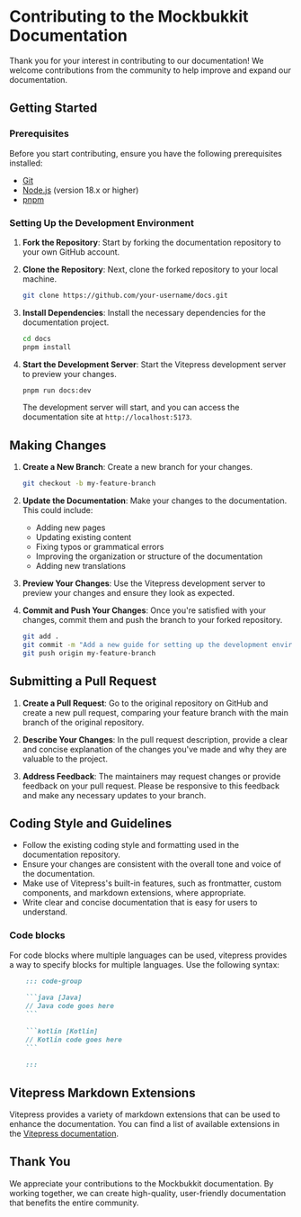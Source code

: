 # Contributing to the Mockbukkit Documentation

Thank you for your interest in contributing to our documentation!
We welcome contributions from the community to help improve and expand our documentation.

## Getting Started

### Prerequisites

Before you start contributing, ensure you have the following prerequisites installed:

- [Git](https://git-scm.com/)
- [Node.js](https://nodejs.org/) (version 18.x or higher)
- [pnpm](https://pnpm.io/)

### Setting Up the Development Environment

1. **Fork the Repository**: Start by forking the documentation repository to your own GitHub account.

2. **Clone the Repository**: Next, clone the forked repository to your local machine.

   ```bash
   git clone https://github.com/your-username/docs.git
   ```

3. **Install Dependencies**: Install the necessary dependencies for the documentation project.

   ```bash
   cd docs
   pnpm install
   ```

4. **Start the Development Server**: Start the Vitepress development server to preview your changes.

   ```bash
   pnpm run docs:dev
   ```

   The development server will start, and you can access the documentation site at `http://localhost:5173`.

## Making Changes

1. **Create a New Branch**: Create a new branch for your changes.

   ```bash
   git checkout -b my-feature-branch
   ```

2. **Update the Documentation**: Make your changes to the documentation. This could include:
    - Adding new pages
    - Updating existing content
    - Fixing typos or grammatical errors
    - Improving the organization or structure of the documentation
    - Adding new translations

3. **Preview Your Changes**: Use the Vitepress development server to preview your changes and ensure they look as expected.

4. **Commit and Push Your Changes**: Once you're satisfied with your changes,
   commit them and push the branch to your forked repository.

   ```bash
   git add .
   git commit -m "Add a new guide for setting up the development environment"
   git push origin my-feature-branch
   ```

## Submitting a Pull Request

1. **Create a Pull Request**: Go to the original repository on GitHub and create a new pull request, 
   comparing your feature branch with the main branch of the original repository.

2. **Describe Your Changes**: In the pull request description,
   provide a clear and concise explanation of the changes you've made and why they are valuable to the project.

3. **Address Feedback**: The maintainers may request changes or provide feedback on your pull request.
   Please be responsive to this feedback and make any necessary updates to your branch.

## Coding Style and Guidelines

- Follow the existing coding style and formatting used in the documentation repository.
- Ensure your changes are consistent with the overall tone and voice of the documentation.
- Make use of Vitepress's built-in features, such as frontmatter, custom components, and markdown extensions, where appropriate.
- Write clear and concise documentation that is easy for users to understand.

### Code blocks

For code blocks where multiple languages can be used, vitepress provides a way to 
specify blocks for multiple languages. Use the following syntax:

```md
    ::: code-group
    
    ```java [Java]
    // Java code goes here
    ```
    
    ```kotlin [Kotlin]
    // Kotlin code goes here  
    ```
    
    :::
```

## Vitepress Markdown Extensions

Vitepress provides a variety of markdown extensions that can be used to enhance the documentation.
You can find a list of available extensions in the [Vitepress documentation](https://vitepress.dev/guide/markdown).

## Thank You

We appreciate your contributions to the Mockbukkit documentation.
By working together, we can create high-quality, user-friendly documentation that benefits the entire community.
